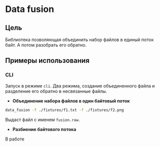 # Data fusion

## Цель

Библиотека позволяющая объединить набор файлов в единый поток байт. А потом разобрать его обратно.

## Примеры использования

### CLI

Запуск в режиме `cli`. Два режима, создание объединенного файла и разделение его обратно в несвязанные файлы.

- **Объединение набора файлов в один байтовый поток**

```bash
data_fusion -f ./fixtures/f1.txt -f ./fixtures/f2.png
```

Выдаст файл с именем `fusion.raw`.

- **Разбиение байтового потока**

В работе
